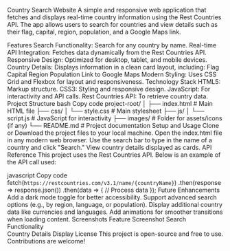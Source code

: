 Country Search Website
A simple and responsive web application that fetches and displays real-time country information using the Rest Countries API. The app allows users to search for countries and view details such as their flag, capital, region, population, and a Google Maps link.

Features
Search Functionality: Search for any country by name.
Real-time API Integration: Fetches data dynamically from the Rest Countries API.
Responsive Design: Optimized for desktop, tablet, and mobile devices.
Country Details: Displays information in a clean card layout, including:
Flag
Capital
Region
Population
Link to Google Maps
Modern Styling: Uses CSS Grid and Flexbox for layout and responsiveness.
Technology Stack
HTML5: Markup structure.
CSS3: Styling and responsive design.
JavaScript: For interactivity and API calls.
Rest Countries API: To retrieve country data.
Project Structure
bash
Copy code
project-root/
│
├── index.html               # Main HTML file
├── css/
│   └── style.css            # Main stylesheet
├── js/
│   └── script.js            # JavaScript for interactivity
├── images/                  # Folder for assets/icons (if any)
└── README.md                # Project documentation
Setup and Usage
Clone or Download the project files to your local machine.
Open the index.html file in any modern web browser.
Use the search bar to type in the name of a country and click "Search."
View country details displayed as cards.
API Reference
This project uses the Rest Countries API. Below is an example of the API call used:

javascript
Copy code
fetch(`https://restcountries.com/v3.1/name/{countryName}`)
  .then(response => response.json())
  .then(data => {
    // Process data
  });
Future Enhancements
Add a dark mode toggle for better accessibility.
Support advanced search options (e.g., by region, language, or population).
Display additional country data like currencies and languages.
Add animations for smoother transitions when loading content.
Screenshots
Feature	Screenshot
Search Functionality	
Country Details Display	
License
This project is open-source and free to use. Contributions are welcome!
